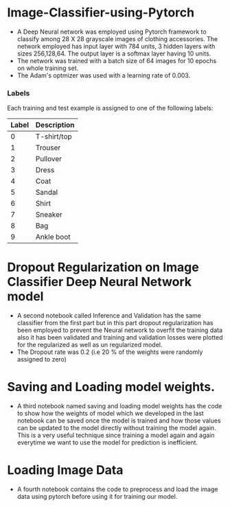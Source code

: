 # Image-Classifier-using-Pytorch
* A Deep Neural network was employed using Pytorch framework to classify among 28 X 28 grayscale images of clothing accessories. 
The network employed has input layer with 784 units, 3 hidden layers with sizes 256,128,64. The output layer is a softmax layer having 10 units.
* The network was trained with a batch size of 64 images for 10 epochs on whole training set.
* The Adam's optmizer was used with a learning rate of 0.003.
### Labels
Each training and test example is assigned to one of the following labels:

| Label | Description |
| --- | --- |
| 0 | T-shirt/top |
| 1 | Trouser |
| 2 | Pullover |
| 3 | Dress |
| 4 | Coat |
| 5 | Sandal |
| 6 | Shirt |
| 7 | Sneaker |
| 8 | Bag |
| 9 | Ankle boot |

# Dropout Regularization on Image Classifier Deep Neural Network model
* A second notebook called Inference and Validation has the same classifier from the first part but in this part dropout regularization has been employed to prevent the Neural network to overfit the training data also it has been validated and training and validation losses were plotted for the regularized as well as un regularized model.
* The Dropout rate was 0.2 (i.e 20 % of the weights were randomly assigned to zero)

# Saving and Loading model weights.
* A third notebook named saving and loading model weights has the code to show how the weights of model which we developed in the last notebook can be saved once the model is trained and how those values can be updated to the model directly without training the model again. This is a very useful technique since training a model again and again everytime we want to use the model for prediction is inefficient.

# Loading Image Data
* A fourth notebook contains the code to preprocess and load the image data using pytorch before using it for training our model.
